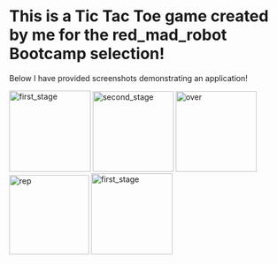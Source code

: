 # This is a Tic Tac Toe game created by me for the red_mad_robot Bootcamp selection!

Below I have provided screenshots demonstrating an application!

<img width="147" alt="first_stage" src="https://user-images.githubusercontent.com/68735860/218304967-170220d7-0010-4934-902b-a0b380abf96a.png"> <img width="146" alt="second_stage" src="https://user-images.githubusercontent.com/68735860/218305352-45c8d491-f440-46a7-9e6d-7ed1cd57ecb3.png"> <img width="146" alt="over" src="https://user-images.githubusercontent.com/68735860/218305388-4036cc6b-08b5-4690-8277-165a24d7f832.png"> <img width="144" alt="rep" src="https://user-images.githubusercontent.com/68735860/218305395-676a625c-fc2d-4540-b007-54eacdfeb0ce.png"> <img width="147" alt="first_stage" src="https://user-images.githubusercontent.com/68735860/218305405-89cd62b2-34cd-4427-a1db-bd733e953cf1.png">

